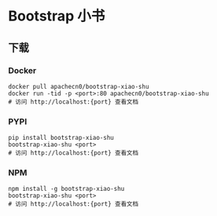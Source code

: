 # Bootstrap 小书

## 下载

### Docker

```
docker pull apachecn0/bootstrap-xiao-shu
docker run -tid -p <port>:80 apachecn0/bootstrap-xiao-shu
# 访问 http://localhost:{port} 查看文档
```

### PYPI

```
pip install bootstrap-xiao-shu
bootstrap-xiao-shu <port>
# 访问 http://localhost:{port} 查看文档
```

### NPM

```
npm install -g bootstrap-xiao-shu
bootstrap-xiao-shu <port>
# 访问 http://localhost:{port} 查看文档
```